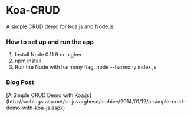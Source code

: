 Koa-CRUD
========

A simple CRUD demo for Koa.js and Node.js

<h3>How to set up and run the app</h3>

1. Install Node 0.11.9 or higher
2. npm install 
3. Run the Node with harmony flag. node --harmony index.js

<h3>Blog Post</h3>
[A Simple CRUD Demo with Koa.js](http://weblogs.asp.net/shijuvarghese/archive/2014/01/12/a-simple-crud-demo-with-koa-js.aspx)




